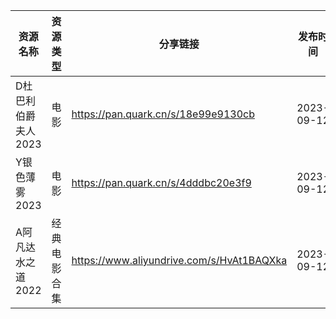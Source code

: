 | 资源名称         | 资源类型   | 分享链接                                      | 发布时间       |
| ------------ | ------ | ----------------------------------------- | ---------- |
| D杜巴利伯爵夫人2023 | 电影     | https://pan.quark.cn/s/18e99e9130cb       | 2023-09-12 |
| Y银色薄雾2023    | 电影     | https://pan.quark.cn/s/4dddbc20e3f9       | 2023-09-12 |
| A阿凡达水之道2022  | 经典电影合集 | https://www.aliyundrive.com/s/HvAt1BAQXka | 2023-09-12 |
